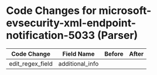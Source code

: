 # Code Changes for microsoft-evsecurity-xml-endpoint-notification-5033 (Parser)

| Code Change | Field Name | Before | After |
|-------------|------------|--------|-------|
| edit_regex_field | additional_info |  |  |